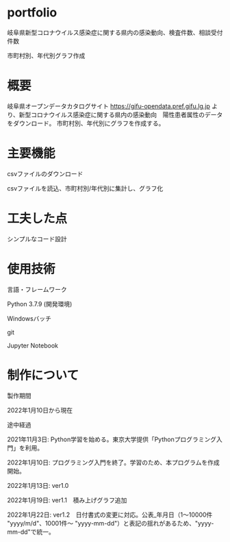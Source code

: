 # portfolio

岐阜県新型コロナウイルス感染症に関する県内の感染動向、検査件数、相談受付件数

市町村別、年代別グラフ作成

# 概要
岐阜県オープンデータカタログサイト
https://gifu-opendata.pref.gifu.lg.jp
より、新型コロナウイルス感染症に関する県内の感染動向　陽性患者属性のデータをダウンロード。
市町村別、年代別にグラフを作成する。


# 主要機能

csvファイルのダウンロード

csvファイルを読込、市町村別/年代別に集計し、グラフ化


# 工夫した点

シンプルなコード設計


# 使用技術

言語・フレームワーク

Python 3.7.9 (開発環境)

Windowsバッチ

git

Jupyter Notebook


# 制作について

製作期間

2022年1月10日から現在


途中経過

2021年11月3日: Python学習を始める。東京大学提供「Pythonプログラミング入門」を利用。

2022年1月10日: プログラミング入門を終了。学習のため、本プログラムを作成開始。

2022年1月13日: ver1.0

2022年1月19日: ver1.1　積み上げグラフ追加

2022年1月22日: ver1.2　日付書式の変更に対応。公表_年月日（1～10000件 "yyyy/m/d"、10001件～ "yyyy-mm-dd"）と表記の揺れがあるため、"yyyy-mm-dd"で統一。


